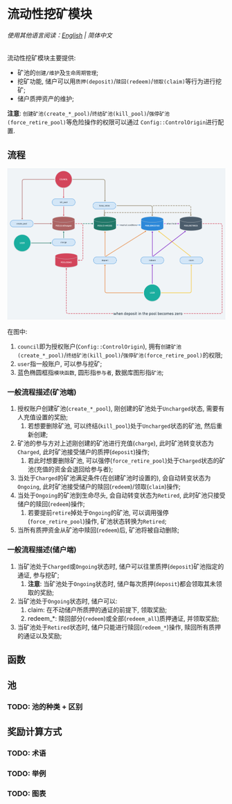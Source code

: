 # 流动性挖矿模块

###### 使用其他语言阅读：[English](./README.md) | 简体中文

流动性挖矿模块主要提供:
- 矿池的`创建/维护`及`生命周期管理`;
- 挖矿功能, 储户可以用`质押(deposit)`/`赎回(redeem)`/`领取(claim)`等行为进行挖矿;
- 储户质押资产的维护;

__注意__: `创建矿池(create_*_pool)`/`终结矿池(kill_pool)`/`强停矿池(force_retire_pool)`等危险操作的权限可以通过
`Config::ControlOrigin`进行配置.

## 流程

![flow](./img/liquidity-mining-flow@2x.png)

在图中:
1. `council`即为授权账户(`Config::ControlOrigin`), 拥有`创建矿池(create_*_pool)`/`终结矿池(kill_pool)`/`强停矿池(force_retire_pool)`的权限;
2. `user`指一般账户, 可以参与挖矿;
3. 蓝色椭圆框指`模块函数`, 圆形指`参与者`, 数据库图形指`矿池`;

### 一般流程描述(矿池端)
1. 授权账户创建矿池(`create_*_pool`), 刚创建的矿池处于`Uncharged`状态, 需要有人充值设置的奖励;
   1. 若想要删除矿池, 可以终结(`kill_pool`)处于`Uncharged`状态的矿池, 然后重新创建;
2. 矿池的参与方对上述刚创建的矿池进行充值(`charge`), 此时矿池转变状态为`Charged`, 此时矿池接受储户的质押(`deposit`)操作;
   1. 若此时想要删除矿池, 可以强停(`force_retire_pool`)处于`Charged`状态的矿池(充值的资金会退回给参与者);
3. 当处于`Charged`的矿池满足条件(在创建矿池时设置的), 会自动转变状态为`Ongoing`, 此时矿池接受储户的赎回(`redeem`)/领取(`claim`)操作;
4. 当处于`Ongoing`的矿池到生命尽头, 会自动转变状态为`Retired`, 此时矿池只接受储户的赎回(`redeem`)操作;
   1. 若要提前`retire`掉处于`Ongoing`的矿池, 可以调用强停(`force_retire_pool`)操作, 矿池状态转换为`Retired`;
5. 当所有质押资金从矿池中赎回(`redeem`)后, 矿池将被自动删除;

### 一般流程描述(储户端)
1. 当矿池处于`Charged`或`Ongoing`状态时, 储户可以往里质押(`deposit`)矿池指定的通证, 参与挖矿;
   1. __注意__: 当矿池处于`Ongoing`状态时, 储户每次质押(`deposit`)都会领取其未领取的奖励;
2. 当矿池处于`Ongoing`状态时, 储户可以:
   1. claim: 在不动储户所质押的通证的前提下, 领取奖励;
   2. redeem_*: 赎回部分(`redeem`)或全部(`redeem_all`)质押通证, 并领取奖励;
3. 当矿池处于`Retired`状态时, 储户只能进行赎回(`redeem_*`)操作, 赎回所有质押的通证以及奖励;

## 函数

## 池

### TODO: 池的种类 + 区别

## 奖励计算方式

### TODO: 术语

### TODO: 举例

### TODO: 图表